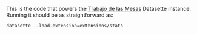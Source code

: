 This is the code that powers the [Trabajo de las Mesas](https://prettygr.im/tdlm/) Datasette instance. Running it should be as straightforward as:

    datasette --load-extension=extensions/stats .
